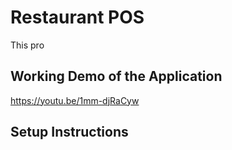# Restaurant POS

This pro

## Working Demo of the Application

https://youtu.be/1mm-djRaCyw

## Setup Instructions

